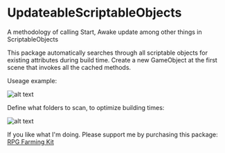 # UpdateableScriptableObjects
A methodology of calling Start, Awake update among other things in ScriptableObjects

This package automatically searches through all scriptable objects for existing attributes during build time.
Create a new GameObject at the first scene that invokes all the cached methods.

Useage example:

![alt text](https://i.imgur.com/sUPrP6T.png)


Define what folders to scan, to optimize building times:

![alt text](https://i.imgur.com/UK1dz68.png)


If you like what I'm doing. Please support me by purchasing this package:
[RPG Farming Kit](https://lowscope.itch.io/rpg-farming-kit)
